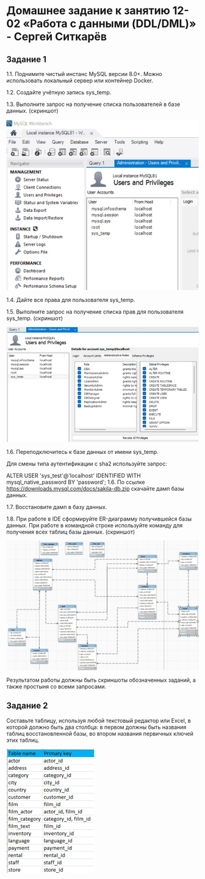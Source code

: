 # Домашнее задание к занятию 12-02 «Работа с данными (DDL/DML)» - Сергей Ситкарёв

## Задание 1

1.1. Поднимите чистый инстанс MySQL версии 8.0+. Можно использовать локальный сервер или контейнер Docker.

1.2. Создайте учётную запись sys_temp.

1.3. Выполните запрос на получение списка пользователей в базе данных. (скриншот)

![Задание1_3](https://github.com/SSitkarev/12-02/blob/main/img/1_3.jpg)

1.4. Дайте все права для пользователя sys_temp.

1.5. Выполните запрос на получение списка прав для пользователя sys_temp. (скриншот)

![Задание1_5](https://github.com/SSitkarev/12-02/blob/main/img/1_5.jpg)

1.6. Переподключитесь к базе данных от имени sys_temp.

Для смены типа аутентификации с sha2 используйте запрос:

ALTER USER 'sys_test'@'localhost' IDENTIFIED WITH mysql_native_password BY 'password';
1.6. По ссылке https://downloads.mysql.com/docs/sakila-db.zip скачайте дамп базы данных.

1.7. Восстановите дамп в базу данных.

1.8. При работе в IDE сформируйте ER-диаграмму получившейся базы данных. При работе в командной строке используйте команду для получения всех таблиц базы данных. (скриншот)

![Задание1_8](https://github.com/SSitkarev/12-02/blob/main/img/1_8.jpg)

Результатом работы должны быть скриншоты обозначенных заданий, а также простыня со всеми запросами.

## Задание 2

Составьте таблицу, используя любой текстовый редактор или Excel, в которой должно быть два столбца: в первом должны быть названия таблиц восстановленной базы, во втором названия первичных ключей этих таблиц.

![Задание2](https://github.com/SSitkarev/12-02/blob/main/img/2.jpg)
